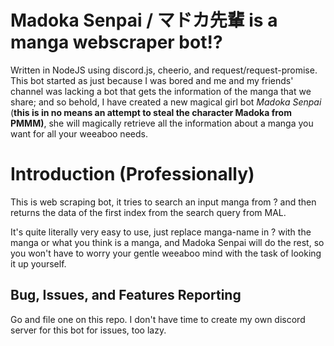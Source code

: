 # Madoka Senpai / マドカ先輩 is a manga webscraper bot!?
Written in NodeJS using discord.js, cheerio, and request/request-promise. This bot started as just because I was bored and me and my friends' channel was lacking a bot that gets the information of the manga that we share; and so behold, I have created a new magical girl bot *Madoka Senpai* (**this is in no means an attempt to steal the character Madoka from PMMM)**, she will magically retrieve all the information about a manga you want for all your weeaboo needs.

# Introduction (Professionally)
This is web scraping bot, it tries to search an input manga from ?<manga-name> and then returns the data of the first index from the search query from MAL.

It's quite literally very easy to use, just replace manga-name in ?<manga-name> with the manga or what you think is a manga, and Madoka Senpai will do the rest, so you won't have to worry your gentle weeaboo mind with the task of looking it up yourself.

## Bug, Issues, and Features Reporting
Go and file one on this repo. I don't have time to create my own discord server for this bot for issues, too lazy.
